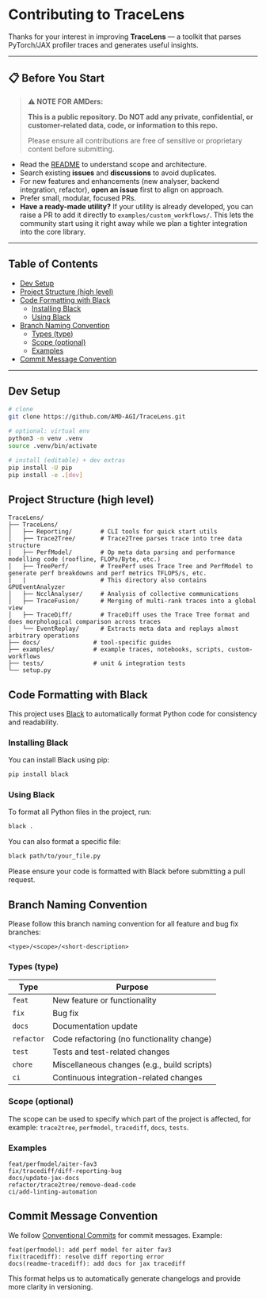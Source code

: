 <!--
Copyright (c) 2024 - 2025 Advanced Micro Devices, Inc. All rights reserved.

See LICENSE for license information.
-->

# Contributing to TraceLens

Thanks for your interest in improving **TraceLens** — a toolkit that parses PyTorch/JAX profiler traces and generates useful insights.

---

## 📋 Before You Start

> **⚠️ NOTE FOR AMDers:**
>
> **This is a public repository. Do NOT add any private, confidential, or customer-related data, code, or information to this repo.**
>
> Please ensure all contributions are free of sensitive or proprietary content before submitting.

- Read the [README](./README.md) to understand scope and architecture.
- Search existing **issues** and **discussions** to avoid duplicates.
- For new features and enhancements (new analyser, backend integration, refactor), **open an issue** first to align on approach.
- Prefer small, modular, focused PRs.
- **Have a ready-made utility?** If your utility is already developed, you can raise a PR to add it directly to `examples/custom_workflows/`. This lets the community start using it right away while we plan a tighter integration into the core library.

---

## Table of Contents

- [Dev Setup](#dev-setup)
- [Project Structure (high level)](#project-structure-high-level)
- [Code Formatting with Black](#code-formatting-with-black)
  - [Installing Black](#installing-black)
  - [Using Black](#using-black)
- [Branch Naming Convention](#branch-naming-convention)
  - [Types (type)](#types-type)
  - [Scope (optional)](#scope-optional)
  - [Examples](#examples)
- [Commit Message Convention](#commit-message-convention)

---

## Dev Setup

```bash
# clone
git clone https://github.com/AMD-AGI/TraceLens.git

# optional: virtual env
python3 -m venv .venv
source .venv/bin/activate

# install (editable) + dev extras
pip install -U pip
pip install -e .[dev]
```

## Project Structure (high level)

```text
TraceLens/
├── TraceLens/
│   ├── Reporting/        # CLI tools for quick start utils
│   ├── Trace2Tree/       # Trace2Tree parses trace into tree data structure
│   ├── PerfModel/        # Op meta data parsing and performance modelling code (roofline, FLOPs/Byte, etc.)
│   ├── TreePerf/         # TreePerf uses Trace Tree and PerfModel to generate perf breakdowns and perf metrics TFLOPS/s, etc. 
|   |                     # This directory also contains GPUEventAnalyzer
│   ├── NcclAnalyser/     # Analysis of collective communications
│   ├── TraceFusion/      # Merging of multi‑rank traces into a global view
│   ├── TraceDiff/        # TraceDiff uses the Trace Tree format and does morphological comparison across traces
│   └── EventReplay/      # Extracts meta data and replays almost arbitrary operations
├── docs/               # tool-specific guides
├── examples/           # example traces, notebooks, scripts, custom-workflows
├── tests/              # unit & integration tests
└── setup.py
```

## Code Formatting with Black

This project uses [Black](https://black.readthedocs.io/en/stable/) to automatically format Python code for consistency and readability.

### Installing Black

You can install Black using pip:

```sh
pip install black
```

### Using Black

To format all Python files in the project, run:

```sh
black .
```

You can also format a specific file:

```sh
black path/to/your_file.py
```

Please ensure your code is formatted with Black before submitting a pull request.

## Branch Naming Convention

Please follow this branch naming convention for all feature and bug fix branches:

```text
<type>/<scope>/<short-description>
```

### Types (type)

| Type       | Purpose                                     |
| ---------- | ------------------------------------------- |
| `feat`     | New feature or functionality                |
| `fix`      | Bug fix                                     |
| `docs`     | Documentation update                        |
| `refactor` | Code refactoring (no functionality change)  |
| `test`     | Tests and test-related changes              |
| `chore`    | Miscellaneous changes (e.g., build scripts) |
| `ci`       | Continuous integration-related changes      |

### Scope (optional)

The scope can be used to specify which part of the project is affected, for example: `trace2tree`, `perfmodel`, `tracediff`, `docs`, `tests`.

### Examples

```text
feat/perfmodel/aiter-fav3
fix/tracediff/diff-reporting-bug
docs/update-jax-docs
refactor/trace2tree/remove-dead-code
ci/add-linting-automation
```

## Commit Message Convention

We follow [Conventional Commits](https://www.conventionalcommits.org/) for commit messages. Example:

```text
feat(perfmodel): add perf model for aiter fav3
fix(tracediff): resolve diff reporting error
docs(readme-tracediff): add docs for jax tracediff
```

This format helps us to automatically generate changelogs and provide more clarity in versioning.
